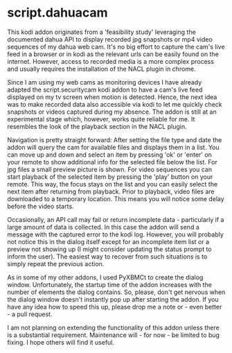 # script.dahuacam

This kodi addon originates from a 'feasibility study' leveraging the documented dahua API to display recorded jpg snapshots or mp4 video sequences of my dahua web cam. It's no big effort to capture the cam's live feed in a browser or in kodi as the relevant urls can be easily found on the internet. However, access to recorded media is a more complex process and usually requires the installation of the NACL plugin in chrome.

Since I am using my web cams as monitoring devices I have already adapted the script.securitycam kodi addon to have a cam's live feed displayed on my tv screen when motion is detected. Hence, the next idea was to make recorded data also accessible via kodi to let me quickly check snapshots or videos captured during my absence.
The addon is still at an experimental stage which, however, works quite reliable for me. It resembles the look of the playback section in the NACL plugin.

Navigation is pretty straight forward: After setting the file type and date the addon will query the cam for available files and displays them in a list. You can move up and down and select an item by pressing 'ok' or 'enter' on your remote to show additional info for the selected file below the list. For jpg files a small preview picture is shown. For video sequences you can start playback of the selected item by pressing the 'play' button on your remote. This way, the focus stays on the list and you can easily select the next item after returning from playback. Prior to playback, video files are downloaded to a temporary location. This means you will notice some delay before the video starts. 

Occasionally, an API call may fail or return incomplete data - particularly if a large amount of data is collected. In this case the addon will send a message with the captured error to the kodi log. However, you will probably not notice this in the dialog itself except for an incomplete item list or a preview not showing up (I might consider updating the status prompt to inform the user). The easiest way to recover from such situations is to simply repeat the previous action.

As in some of my other addons, I used PyXBMCt to create the dialog window. Unfortunately, the startup time of the addon increases with the number of elements the dialog contains. So, please, don't get nervous when the dialog window doesn't instantly pop up after starting the addon. If you have any idea how to speed this up, please drop me a note or - even better - a pull request.

I am not planning on extending the functionality of this addon unless there is a substantial requirement. Maintenance will - for now - be limited to bug fixing. I hope others will find it useful.
